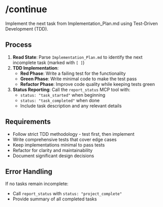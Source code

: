 # /continue

Implement the next task from Implementation_Plan.md using Test-Driven Development (TDD).

## Process

1. **Read State**: Parse `Implementation_Plan.md` to identify the next incomplete task (marked with `[ ]`)
2. **TDD Implementation**:
   - **Red Phase**: Write a failing test for the functionality
   - **Green Phase**: Write minimal code to make the test pass
   - **Refactor Phase**: Improve code quality while keeping tests green
3. **Status Reporting**: Call the `report_status` MCP tool with:
   - `status: "task_started"` when beginning
   - `status: "task_completed"` when done
   - Include task description and any relevant details

## Requirements

- Follow strict TDD methodology - test first, then implement
- Write comprehensive tests that cover edge cases
- Keep implementations minimal to pass tests
- Refactor for clarity and maintainability
- Document significant design decisions

## Error Handling

If no tasks remain incomplete:
- Call `report_status` with `status: "project_complete"`
- Provide summary of all completed tasks